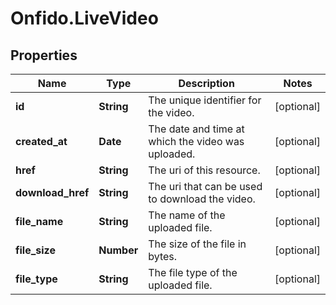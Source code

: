 # Onfido.LiveVideo

## Properties
Name | Type | Description | Notes
------------ | ------------- | ------------- | -------------
**id** | **String** | The unique identifier for the video. | [optional] 
**created_at** | **Date** | The date and time at which the video was uploaded. | [optional] 
**href** | **String** | The uri of this resource. | [optional] 
**download_href** | **String** | The uri that can be used to download the video. | [optional] 
**file_name** | **String** | The name of the uploaded file. | [optional] 
**file_size** | **Number** | The size of the file in bytes. | [optional] 
**file_type** | **String** | The file type of the uploaded file. | [optional] 


